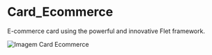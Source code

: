 # Card_Ecommerce
E-commerce card using the powerful and innovative Flet framework.

![Imagem Card Ecommerce](caminho/para/sua/imagem.png)

